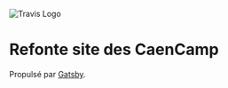 ![Travis Logo](https://travis-ci.org/CaenCamp/new-website.svg?branch=master)

# Refonte site des CaenCamp

Propulsé par [Gatsby](https://www.gatsbyjs.org).
